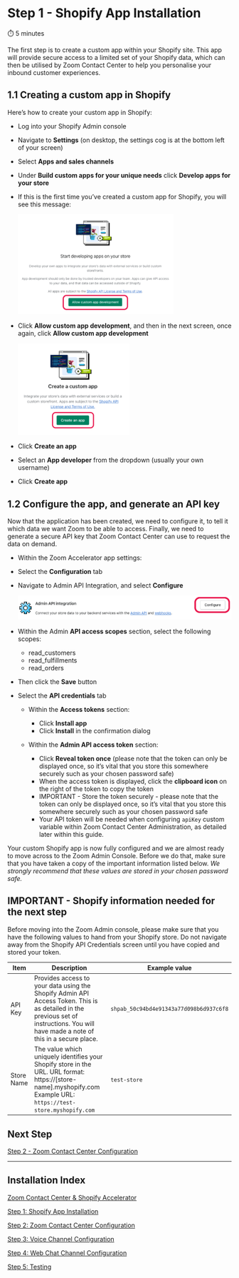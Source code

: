# Step 1 - Shopify App Installation

⏱️ 5 minutes

The first step is to create a custom app within your Shopify site. This app will provide secure access to a limited set of your Shopify data, which can then be utilised by Zoom Contact Center to help you personalise your inbound customer experiences.

## 1.1 Creating a custom app in Shopify

Here’s how to create your custom app in Shopify:

- Log into your Shopify Admin console
- Navigate to **Settings** (on desktop, the settings cog is at the bottom left of your screen)
- Select **Apps and sales channels**
- Under **Build custom apps for your unique needs** click **Develop apps for your store**
- If this is the first time you’ve created a custom app for Shopify, you will see this message:

  <img src="img/step-1/custom-app-development-screenshot.png" width=350 />

- Click **Allow custom app development**, and then in the next screen, once again, click **Allow custom app development**

  <img src="img/step-1/create-an-app-screenshot.png" width=250 />

- Click **Create an app**
- Select an **App developer** from the dropdown (usually your own username)
- Click **Create app**

## 1.2 Configure the app, and generate an API key

Now that the application has been created, we need to configure it, to tell it which data we want Zoom to be able to access. Finally, we need to generate a secure API key that Zoom Contact Center can use to request the data on demand.

- Within the Zoom Accelerator app settings:
- Select the **Configuration** tab
- Navigate to Admin API Integration, and select **Configure**

  <img src="img/step-1/admin-API-screenshot.png" width=500 />

- Within the Admin **API access scopes** section, select the following scopes:

  - read_customers
  - read_fulfillments
  - read_orders

- Then click the **Save** button
- Select the **API credentials** tab

  - Within the **Access tokens** section:

    - Click **Install app**
    - Click **Install** in the confirmation dialog

  - Within the **Admin API access token** section:

    - Click **Reveal token once** (please note that the token can only be displayed once, so it’s vital that you store this somewhere securely such as your chosen password safe)
    - When the access token is displayed, click the **clipboard icon** on the right of the token to copy the token
    - IMPORTANT - Store the token securely - please note that the token can only be displayed once, so it’s vital that you store this somewhere securely such as your chosen password safe
    - Your API token will be needed when configuring `apiKey` custom variable within Zoom Contact Center Administration, as detailed later within this guide.

Your custom Shopify app is now fully configured and we are almost ready to move across to the Zoom Admin Console. Before we do that, make sure that you have taken a copy of the important information listed below. _We strongly recommend that these values are stored in your chosen password safe._

## IMPORTANT - Shopify information needed for the next step

Before moving into the Zoom Admin console, please make sure that you have the following values to hand from your Shopify store. Do not navigate away from the Shopify API Credentials screen until you have copied and stored your token.

| Item       | Description                                                                                                                                                                          | Example value                           |
| ---------- | ------------------------------------------------------------------------------------------------------------------------------------------------------------------------------------ | --------------------------------------- |
| API Key    | Provides access to your data using the Shopify Admin API Access Token. This is as detailed in the previous set of instructions. You will have made a note of this in a secure place. | `shpab_50c94bd4e91343a77d098b6d937c6f8` |
| Store Name | The value which uniquely identifies your Shopify store in the URL. URL format: https://[store-name].myshopify.com Example URL: `https://test-store.myshopify.com`                    | `test-store`                            |

## Next Step

[Step 2 - Zoom Contact Center Configuration](step-2.md)

---

## Installation Index

[Zoom Contact Center &amp; Shopify Accelerator](../README.md)

[Step 1: Shopify App Installation](step-1.md)

[Step 2: Zoom Contact Center Configuration](step-2.md)

[Step 3: Voice Channel Configuration](step-3.md)

[Step 4: Web Chat Channel Configuration](step-4.md)

[Step 5: Testing](step-5.md)

